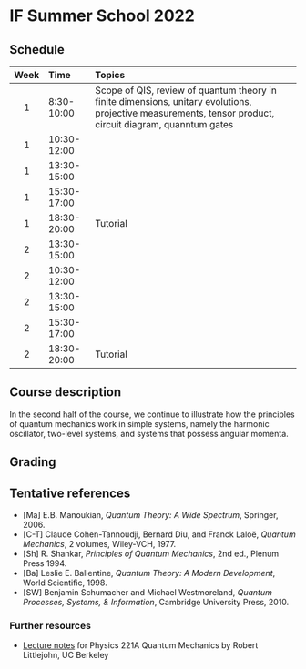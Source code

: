 # IF Summer School 2022

## Schedule

|Week|Time | Topics |
|:----:|:--------------|:-------|
|1|8:30-10:00|Scope of QIS, review of quantum theory in finite dimensions, unitary evolutions, projective measurements, tensor product, circuit diagram, quanntum gates|  
|1|10:30-12:00||
|1|13:30-15:00||
|1|15:30-17:00||
|1|18:30-20:00|Tutorial|
|2|13:30-15:00||
|2|10:30-12:00||
|2|13:30-15:00||
|2|15:30-17:00||
|2|18:30-20:00|Tutorial|


## Course description

In the second half of the course, we continue to illustrate how the principles of quantum mechanics work in simple systems, namely the harmonic oscillator, two-level systems, and systems that possess angular momenta. 

## Grading 


## Tentative references

* [Ma] E.B. Manoukian, *Quantum Theory: A Wide Spectrum*, Springer, 2006.
* [C-T] Claude Cohen-Tannoudji, Bernard Diu, and Franck Laloë, *Quantum Mechanics*, 2 volumes, Wiley-VCH, 1977. 
* [Sh] R. Shankar, *Principles of Quantum Mechanics*, 2nd ed., Plenum Press 1994. 
* [Ba] Leslie E. Ballentine, *Quantum Theory: A Modern Development*, World Scientific, 1998.
* [SW] Benjamin Schumacher and Michael Westmoreland, *Quantum Processes, Systems, & Information*, Cambridge University Press, 2010. 

### Further resources

* [Lecture notes](http://bohr.physics.berkeley.edu/classes/221/1011/221a.html) for Physics 221A Quantum Mechanics by Robert Littlejohn, UC Berkeley
